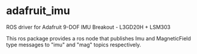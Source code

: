 # adafruit_imu
ROS driver for Adafruit 9-DOF IMU Breakout - L3GD20H + LSM303

This ros package provides a ros node that publishes Imu and MagneticField type messages to "imu" and "mag" topics respectively.
